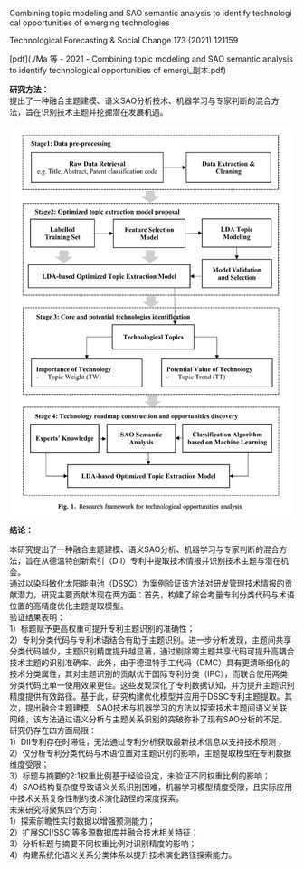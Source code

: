 Combining topic modeling and SAO semantic analysis to identify technologi
cal opportunities of emerging technologies

Technological Forecasting & Social Change 173 (2021) 121159

[pdf](./Ma 等 - 2021 - Combining topic modeling and SAO semantic analysis to identify technological opportunities of emergi_副本.pdf)  




**研究方法：**                                                                                                             
提出了一种融合主题建模、语义SAO分析技术、机器学习与专家判断的混合方法，旨在识别技术主题并挖掘潜在发展机遇。

![截屏2025-03-24 16.28.42.png](%E6%88%AA%E5%B1%8F2025-03-24%2016.28.42.png)

**结论：** 

本研究提出了一种融合主题建模、语义SAO分析、机器学习与专家判断的混合方法，旨在从德温特创新索引（DII）专利中提取技术情报并识别技术主题与潜在机会。  
通过以染料敏化太阳能电池（DSSC）为案例验证该方法对研发管理技术情报的贡献潜力，研究主要贡献体现在两方面：首先，构建了综合考量专利分类代码与术语位置的高精度优化主题提取模型。  
验证结果表明：  
1）标题赋予更高权重可提升专利主题识别的准确性；  
2）专利分类代码与专利术语结合有助于主题识别。进一步分析发现，主题间共享分类代码越少，主题识别精度提升越显著，通过剔除跨主题共享代码可提升高耦合技术主题的识别准确率。此外，由于德温特手工代码（DMC）具有更清晰细化的技术分类属性，其对主题识别的贡献优于国际专利分类（IPC），而联合使用两类分类代码比单一使用效果更佳。这些发现深化了专利数据认知，并为提升主题识别精度提供有效路径。基于此，研究构建优化模型并应用于DSSC专利主题提取。其次，提出融合主题建模、SAO技术与机器学习的方法以探索技术主题间语义关联网络，该方法通过语义分析与主题关系识别的突破弥补了现有SAO分析的不足。  
研究仍存在四方面局限：  
1）DII专利存在时滞性，无法通过专利分析获取最新技术信息以支持技术预测；  
2）仅分析专利分类代码与术语位置对主题识别的影响，主题提取模型在专利数据维度受限；  
3）标题与摘要的2:1权重比例基于经验设定，未验证不同权重比例的影响；  
4）SAO结构复杂度导致语义关系识别困难，机器学习模型精度受限，且实际应用中技术关系复杂性制约技术演化路径的深度探索。  
未来研究将聚焦四个方向：  
1）探索前瞻性实时数据以增强预测能力；  
2）扩展SCI/SSCI等多源数据库并融合技术相关特征；  
3）分析标题与摘要不同权重比例对识别精度的影响；  
4）构建系统化语义关系分类体系以提升技术演化路径探索能力。
